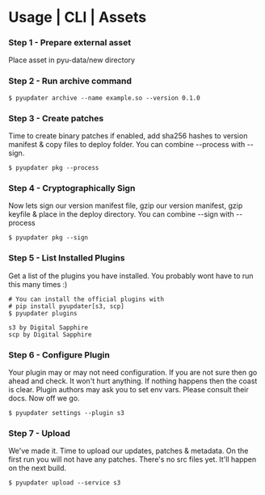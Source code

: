 # Usage | CLI | Assets

### Step 1 - Prepare external asset
Place asset in pyu-data/new directory

### Step 2 - Run archive command
```
$ pyupdater archive --name example.so --version 0.1.0
```

### Step 3 - Create patches
Time to create binary patches if enabled, add sha256 hashes to version manifest & copy files to deploy folder. You can combine --process with --sign.
```
$ pyupdater pkg --process
```

### Step 4 - Cryptographically Sign
Now lets sign our version manifest file, gzip our version manifest, gzip keyfile & place in the deploy directory. You can combine --sign with --process
```
$ pyupdater pkg --sign
```

### Step 5 - List Installed Plugins
Get a list of the plugins you have installed. You probably wont have to run this many times :)
```
# You can install the official plugins with
# pip install pyupdater[s3, scp]
$ pyupdater plugins

s3 by Digital Sapphire
scp by Digital Sapphire

```

### Step 6 - Configure Plugin
Your plugin may or may not need configuration. If you are not sure then go ahead and check. It won't hurt anything. If nothing happens then the coast is clear. Plugin authors may ask you to set env vars. Please consult their docs. Now off we go.
```
$ pyupdater settings --plugin s3
```

### Step 7 - Upload
We've made it. Time to upload our updates, patches & metadata. On the first run you will not have any patches. There's no src files yet. It'll happen on the next build.
```
$ pyupdater upload --service s3
```
